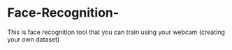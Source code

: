 # Face-Recognition-
This is face recognition tool that you can train using your webcam (creating your own dataset)
